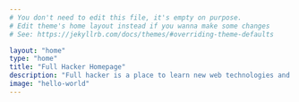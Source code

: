 ```yaml
---
# You don't need to edit this file, it's empty on purpose.
# Edit theme's home layout instead if you wanna make some changes
# See: https://jekyllrb.com/docs/themes/#overriding-theme-defaults

layout: "home"
type: "home"
title: "Full Hacker Homepage"
description: "Full hacker is a place to learn new web technologies and productivity hacks."
image: "hello-world"
---
```

